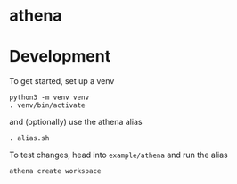 # athena

# Development

To get started, set up a venv

```shell
python3 -m venv venv
. venv/bin/activate
```

and (optionally) use the athena alias

```shell
. alias.sh
```

To test changes, head into `example/athena` and run the alias

```shell
athena create workspace
```
